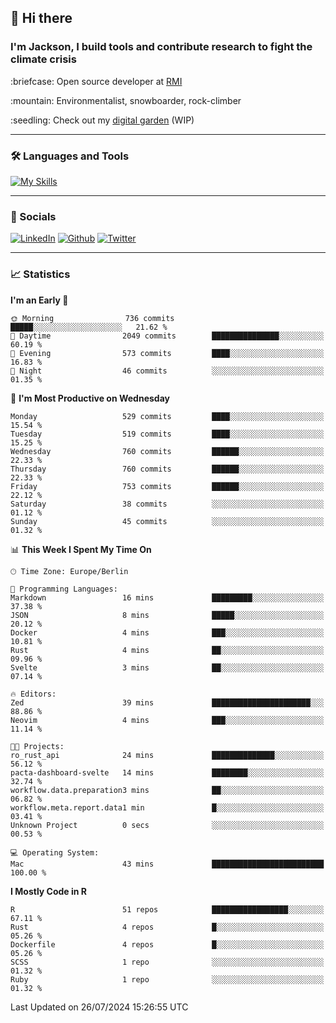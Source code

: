 ## :wave: Hi there
### I'm Jackson, I build tools and contribute research to fight the climate crisis
<p> :briefcase: Open source developer at <a href="https://rmi.org/" alt="RMI">RMI</a></p>
<p> :mountain: Environmentalist, snowboarder, rock-climber</p>
<p> :seedling: Check out my <a href="https://jdhoffa.github.io/" alt="digital garden">digital garden</a> (WIP) </p>

---

### :hammer_and_wrench: Languages and Tools

[![My Skills](https://skillicons.dev/icons?i=r,python,rust,js,html,css,postgresql,neovim,azure,docker,git&perline=6&theme=dark)](https://skillicons.dev)

---

### :iphone: Socials

[![LinkedIn](https://skillicons.dev/icons?i=linkedin&theme=dark)](https://www.linkedin.com/in/jackson-hoffart/) 
[![Github](https://skillicons.dev/icons?i=github&theme=dark)](https://github.com/jdhoffa) 
[![Twitter](https://skillicons.dev/icons?i=twitter&theme=dark)](https://twitter.com/jdhoffart) 

---

### :chart_with_upwards_trend: Statistics

 
<!--START_SECTION:waka-->
**I'm an Early 🐤** 

```text
🌞 Morning                736 commits         █████░░░░░░░░░░░░░░░░░░░░   21.62 % 
🌆 Daytime                2049 commits        ███████████████░░░░░░░░░░   60.19 % 
🌃 Evening                573 commits         ████░░░░░░░░░░░░░░░░░░░░░   16.83 % 
🌙 Night                  46 commits          ░░░░░░░░░░░░░░░░░░░░░░░░░   01.35 % 
```
📅 **I'm Most Productive on Wednesday** 

```text
Monday                   529 commits         ████░░░░░░░░░░░░░░░░░░░░░   15.54 % 
Tuesday                  519 commits         ████░░░░░░░░░░░░░░░░░░░░░   15.25 % 
Wednesday                760 commits         ██████░░░░░░░░░░░░░░░░░░░   22.33 % 
Thursday                 760 commits         ██████░░░░░░░░░░░░░░░░░░░   22.33 % 
Friday                   753 commits         ██████░░░░░░░░░░░░░░░░░░░   22.12 % 
Saturday                 38 commits          ░░░░░░░░░░░░░░░░░░░░░░░░░   01.12 % 
Sunday                   45 commits          ░░░░░░░░░░░░░░░░░░░░░░░░░   01.32 % 
```


📊 **This Week I Spent My Time On** 

```text
🕑︎ Time Zone: Europe/Berlin

💬 Programming Languages: 
Markdown                 16 mins             █████████░░░░░░░░░░░░░░░░   37.38 % 
JSON                     8 mins              █████░░░░░░░░░░░░░░░░░░░░   20.12 % 
Docker                   4 mins              ███░░░░░░░░░░░░░░░░░░░░░░   10.81 % 
Rust                     4 mins              ██░░░░░░░░░░░░░░░░░░░░░░░   09.96 % 
Svelte                   3 mins              ██░░░░░░░░░░░░░░░░░░░░░░░   07.14 % 

🔥 Editors: 
Zed                      39 mins             ██████████████████████░░░   88.86 % 
Neovim                   4 mins              ███░░░░░░░░░░░░░░░░░░░░░░   11.14 % 

🐱‍💻 Projects: 
ro_rust_api              24 mins             ██████████████░░░░░░░░░░░   56.12 % 
pacta-dashboard-svelte   14 mins             ████████░░░░░░░░░░░░░░░░░   32.74 % 
workflow.data.preparation3 mins              ██░░░░░░░░░░░░░░░░░░░░░░░   06.82 % 
workflow.meta.report.data1 min               █░░░░░░░░░░░░░░░░░░░░░░░░   03.41 % 
Unknown Project          0 secs              ░░░░░░░░░░░░░░░░░░░░░░░░░   00.53 % 

💻 Operating System: 
Mac                      43 mins             █████████████████████████   100.00 % 
```

**I Mostly Code in R** 

```text
R                        51 repos            █████████████████░░░░░░░░   67.11 % 
Rust                     4 repos             █░░░░░░░░░░░░░░░░░░░░░░░░   05.26 % 
Dockerfile               4 repos             █░░░░░░░░░░░░░░░░░░░░░░░░   05.26 % 
SCSS                     1 repo              ░░░░░░░░░░░░░░░░░░░░░░░░░   01.32 % 
Ruby                     1 repo              ░░░░░░░░░░░░░░░░░░░░░░░░░   01.32 % 
```




 Last Updated on 26/07/2024 15:26:55 UTC
<!--END_SECTION:waka-->
